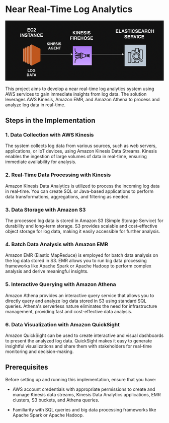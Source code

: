 # Near Real-Time Log Analytics

![ScreenShot](/assets/images/04.png)

This project aims to develop a near real-time log analytics system using AWS services to gain immediate insights from log data. The solution leverages AWS Kinesis, Amazon EMR, and Amazon Athena to process and analyze log data in real-time.

## Steps in the Implementation

### 1. Data Collection with AWS Kinesis

The system collects log data from various sources, such as web servers, applications, or IoT devices, using Amazon Kinesis Data Streams. Kinesis enables the ingestion of large volumes of data in real-time, ensuring immediate availability for analysis.

### 2. Real-Time Data Processing with Kinesis

Amazon Kinesis Data Analytics is utilized to process the incoming log data in real-time. You can create SQL or Java-based applications to perform data transformations, aggregations, and filtering as needed.

### 3. Data Storage with Amazon S3

The processed log data is stored in Amazon S3 (Simple Storage Service) for durability and long-term storage. S3 provides scalable and cost-effective object storage for log data, making it easily accessible for further analysis.

### 4. Batch Data Analysis with Amazon EMR

Amazon EMR (Elastic MapReduce) is employed for batch data analysis on the log data stored in S3. EMR allows you to run big data processing frameworks like Apache Spark or Apache Hadoop to perform complex analysis and derive meaningful insights.

### 5. Interactive Querying with Amazon Athena

Amazon Athena provides an interactive query service that allows you to directly query and analyze log data stored in S3 using standard SQL queries. Athena's serverless nature eliminates the need for infrastructure management, providing fast and cost-effective data analysis.

### 6. Data Visualization with Amazon QuickSight

Amazon QuickSight can be used to create interactive and visual dashboards to present the analyzed log data. QuickSight makes it easy to generate insightful visualizations and share them with stakeholders for real-time monitoring and decision-making.

## Prerequisites

Before setting up and running this implementation, ensure that you have:

- AWS account credentials with appropriate permissions to create and manage Kinesis data streams, Kinesis Data Analytics applications, EMR clusters, S3 buckets, and Athena queries.

- Familiarity with SQL queries and big data processing frameworks like Apache Spark or Apache Hadoop.

